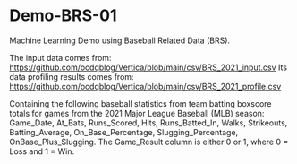 # Demo-BRS-01

Machine Learning Demo using Baseball Related Data (BRS). 

The input data comes from: https://github.com/ocdqblog/Vertica/blob/main/csv/BRS_2021_input.csv
Its data profiling results comes from: https://github.com/ocdqblog/Vertica/blob/main/csv/BRS_2021_profile.csv

Containing the following baseball statistics from team batting boxscore totals for games from the 2021 Major League Baseball (MLB) season:
Game_Date, At_Bats, Runs_Scored, Hits, Runs_Batted_In, Walks, Strikeouts, Batting_Average, On_Base_Percentage, Slugging_Percentage, OnBase_Plus_Slugging.
The Game_Result column is either 0 or 1, where 0 = Loss and 1 = Win.
